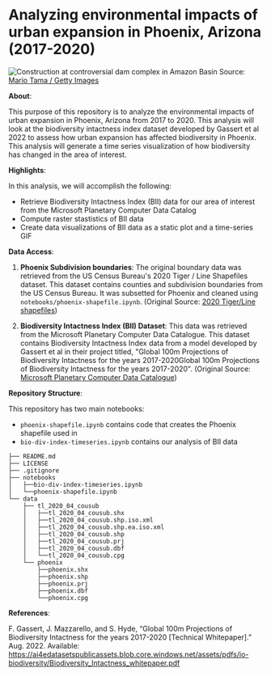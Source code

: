 # Analyzing environmental impacts of urban expansion in Phoenix, Arizona (2017-2020)

![Construction at controversial dam complex in Amazon Basin](https://images.newscientist.com/wp-content/uploads/2024/10/28160337/SEI_227488001.jpg?width=800)
Source: [Mario Tama / Getty Images](https://www.newscientist.com/article/2453640-the-world-is-falling-far-short-of-its-goal-to-halt-biodiversity-loss/)



**About**:

This purpose of this repository is to analyze the environmental impacts of urban expansion in Phoenix, Arizona from 2017 to 2020. This analysis will look at the biodiversity intactness index dataset developed by Gassert et al 2022 to assess how urban expansion has affected biodiversity in Phoenix. This analysis will generate a time series visualization of how biodiversity has changed in the area of interest.

**Highlights**:

In this analysis, we will accomplish the following:

- Retrieve Biodiversity Intactness Index (BII) data for our area of interest from the Microsoft Planetary Computer Data Catalog
- Compute raster stastistics of BII data
- Create data visualizations of BII data as a static plot and a time-series GIF 

**Data Access**:

1. **Phoenix Subdivision boundaries**: The original boundary data was retrieved from the US Census Bureau's 2020 Tiger / Line Shapefiles dataset. This dataset contains counties and subdivision boundaries from the US Census Bureau. It was subsetted for Phoenix and cleaned using `notebooks/phoenix-shapefile.ipynb`. (Original Source: [2020 Tiger/Line shapefiles](https://www.census.gov/cgi-bin/geo/shapefiles/index.php?year=2020&layergroup=County+Subdivisions))

2. **Biodiversity Intactness Index (BII) Dataset**: This data was retrieved from the Microsoft Planetary Computer Data Catalogue. This dataset contains Biodiversity Intactness Index data from a model developed by Gassert et al in their project titled, "Global 100m Projections of Biodiversity Intactness for the years 2017-2020Global 100m Projections of Biodiversity Intactness for the years 2017-2020". (Original Source:  [Microsoft Planetary Computer Data Catalogue](https://planetarycomputer.microsoft.com/dataset/io-biodiversity))

**Repository Structure**:

This repository has two main notebooks:

- `phoenix-shapefile.ipynb` contains code that creates the Phoenix shapefile used in 
- `bio-div-index-timeseries.ipynb` contains our analysis of BII data



```
├── README.md
├── LICENSE
├── .gitignore
├── notebooks
│   ├──bio-div-index-timeseries.ipynb
│   └──phoenix-shapefile.ipynb
└── data
    ├── tl_2020_04_cousub
    │   ├──tl_2020_04_cousub.shx
    │   ├──tl_2020_04_cousub.shp.iso.xml
    │   ├──tl_2020_04_cousub.shp.ea.iso.xml
    │   ├──tl_2020_04_cousub.shp
    │   ├──tl_2020_04_cousub.prj
    │   ├──tl_2020_04_cousub.dbf
    │   └──tl_2020_04_cousub.cpg
    └── phoenix
        ├──phoenix.shx
        ├──phoenix.shp
        ├──phoenix.prj
        ├──phoenix.dbf
        └──phoenix.cpg

```


**References**:

F. Gassert, J. Mazzarello, and S. Hyde, “Global 100m Projections of Biodiversity Intactness for the years 2017-2020 [Technical Whitepaper].” Aug. 2022. Available: https://ai4edatasetspublicassets.blob.core.windows.net/assets/pdfs/io-biodiversity/Biodiversity_Intactness_whitepaper.pdf